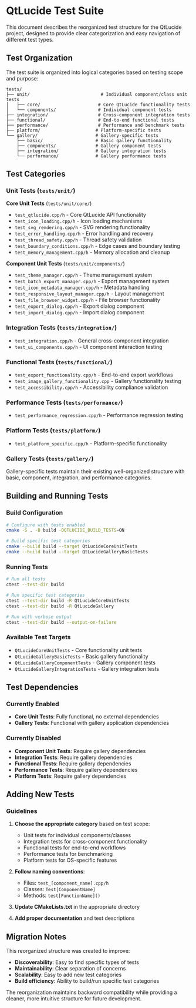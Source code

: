 # QtLucide Test Suite

This document describes the reorganized test structure for the QtLucide project, designed to provide clear categorization and easy navigation of different test types.

## Test Organization

The test suite is organized into logical categories based on testing scope and purpose:

```
tests/
├── unit/                           # Individual component/class unit tests
│   ├── core/                      # Core QtLucide functionality tests
│   └── components/                # Individual component tests
├── integration/                   # Cross-component integration tests
├── functional/                    # End-to-end functional tests
├── performance/                   # Performance and benchmark tests
├── platform/                     # Platform-specific tests
└── gallery/                      # Gallery-specific tests
    ├── basic/                    # Basic gallery functionality
    ├── components/               # Gallery component tests
    ├── integration/              # Gallery integration tests
    └── performance/              # Gallery performance tests
```

## Test Categories

### Unit Tests (`tests/unit/`)

**Core Unit Tests** (`tests/unit/core/`)
- `test_qtlucide.cpp/h` - Core QtLucide API functionality
- `test_icon_loading.cpp/h` - Icon loading mechanisms
- `test_svg_rendering.cpp/h` - SVG rendering functionality
- `test_error_handling.cpp/h` - Error handling and recovery
- `test_thread_safety.cpp/h` - Thread safety validation
- `test_boundary_conditions.cpp/h` - Edge cases and boundary testing
- `test_memory_management.cpp/h` - Memory allocation and cleanup

**Component Unit Tests** (`tests/unit/components/`)
- `test_theme_manager.cpp/h` - Theme management system
- `test_batch_export_manager.cpp/h` - Export management system
- `test_icon_metadata_manager.cpp/h` - Metadata handling
- `test_responsive_layout_manager.cpp/h` - Layout management
- `test_file_browser_widget.cpp/h` - File browser functionality
- `test_export_dialog.cpp/h` - Export dialog component
- `test_import_dialog.cpp/h` - Import dialog component

### Integration Tests (`tests/integration/`)
- `test_integration.cpp/h` - General cross-component integration
- `test_ui_components.cpp/h` - UI component interaction testing

### Functional Tests (`tests/functional/`)
- `test_export_functionality.cpp/h` - End-to-end export workflows
- `test_image_gallery_functionality.cpp` - Gallery functionality testing
- `test_accessibility.cpp/h` - Accessibility compliance validation

### Performance Tests (`tests/performance/`)
- `test_performance_regression.cpp/h` - Performance regression testing

### Platform Tests (`tests/platform/`)
- `test_platform_specific.cpp/h` - Platform-specific functionality

### Gallery Tests (`tests/gallery/`)
Gallery-specific tests maintain their existing well-organized structure with basic, component, integration, and performance categories.

## Building and Running Tests

### Build Configuration
```bash
# Configure with tests enabled
cmake -S . -B build -DQTLUCIDE_BUILD_TESTS=ON

# Build specific test categories
cmake --build build --target QtLucideCoreUnitTests
cmake --build build --target QtLucideGalleryBasicTests
```

### Running Tests
```bash
# Run all tests
ctest --test-dir build

# Run specific test categories
ctest --test-dir build -R QtLucideCoreUnitTests
ctest --test-dir build -R QtLucideGallery

# Run with verbose output
ctest --test-dir build --output-on-failure
```

### Available Test Targets
- `QtLucideCoreUnitTests` - Core functionality unit tests
- `QtLucideGalleryBasicTests` - Basic gallery functionality
- `QtLucideGalleryComponentTests` - Gallery component tests
- `QtLucideGalleryIntegrationTests` - Gallery integration tests

## Test Dependencies

### Currently Enabled
- **Core Unit Tests**: Fully functional, no external dependencies
- **Gallery Tests**: Functional with gallery application dependencies

### Currently Disabled
- **Component Unit Tests**: Require gallery dependencies
- **Integration Tests**: Require gallery dependencies  
- **Functional Tests**: Require gallery dependencies
- **Performance Tests**: Require gallery dependencies
- **Platform Tests**: Require gallery dependencies

## Adding New Tests

### Guidelines
1. **Choose the appropriate category** based on test scope:
   - Unit tests for individual components/classes
   - Integration tests for cross-component functionality
   - Functional tests for end-to-end workflows
   - Performance tests for benchmarking
   - Platform tests for OS-specific features

2. **Follow naming conventions**:
   - Files: `test_[component_name].cpp/h`
   - Classes: `Test[ComponentName]`
   - Methods: `test[FunctionName]()`

3. **Update CMakeLists.txt** in the appropriate directory

4. **Add proper documentation** and test descriptions

## Migration Notes

This reorganized structure was created to improve:
- **Discoverability**: Easy to find specific types of tests
- **Maintainability**: Clear separation of concerns
- **Scalability**: Easy to add new test categories
- **Build efficiency**: Ability to build/run specific test categories

The reorganization maintains backward compatibility while providing a cleaner, more intuitive structure for future development.
